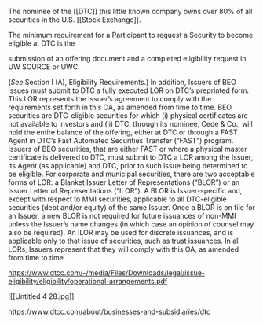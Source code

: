 The nominee of the [[DTC]] this little known company owns over 80% of all securities in the U.S. [[Stock Exchange]]. 


The minimum requirement for a Participant to request a Security to become eligible at DTC is the

submission of an offering document and a completed eligibility request in UW SOURCE or UWC.

(_See_ Section I (A), Eligibility Requirements.) In addition, Issuers of BEO issues must submit to DTC a fully executed LOR on DTC’s preprinted form. This LOR represents the Issuer’s agreement to comply with the requirements set forth in this OA, as amended from time to time. BEO securities are DTC-eligible securities for which (i) physical certificates are not available to investors and (ii) DTC, through its nominee, Cede & Co., will hold the entire balance of the offering, either at DTC or through a FAST Agent in DTC’s Fast Automated Securities Transfer (“FAST”) program. Issuers of BEO securities, that are either FAST or where a physical master certificate is delivered to DTC, must submit to DTC a LOR among the Issuer, its Agent (as applicable) and DTC, prior to such issue being determined to be eligible. For corporate and municipal securities, there are two acceptable forms of LOR: a Blanket Issuer Letter of Representations (“BLOR”) or an Issuer Letter of Representations (“ILOR”). A BLOR is Issuer-specific and, except with respect to MMI securities, applicable to all DTC-eligible securities (debt and/or equity) of the same Issuer. Once a BLOR is on file for an Issuer, a new BLOR is not required for future issuances of non-MMI unless the Issuer’s name changes (in which case an opinion of counsel may also be required). An ILOR may be used for discrete issuances, and is applicable only to that issue of securities, such as trust issuances. In all LORs, Issuers represent that they will 
comply with this OA, as amended from time to time.

https://www.dtcc.com/-/media/Files/Downloads/legal/issue-eligibility/eligibility/operational-arrangements.pdf

![[Untitled 4 28.jpg]]

https://www.dtcc.com/about/businesses-and-subsidiaries/dtc


